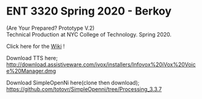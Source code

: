 # ENT 3320 Spring 2020 - Berkoy    

(Are Your Prepared? Prototype V.2)  
Technical Production at NYC College of Technology. Spring 2020.

Click here for the [Wiki](https://github.com/entertainmenttechnology/Berkoy-ENT3320-Spring2020/wiki) !


Download TTS here;  http://download.assistiveware.com/ivox/installers/Infovox%20iVox%20Voice%20Manager.dmg

Download SimpleOpenNi here(clone then download);  https://github.com/totovr/SimpleOpenni/tree/Processing_3.3.7
